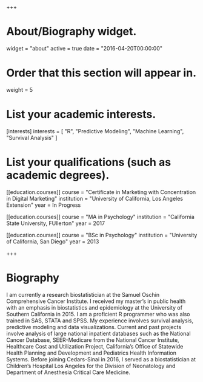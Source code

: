 +++
# About/Biography widget.
widget = "about"
active = true
date = "2016-04-20T00:00:00"

# Order that this section will appear in.
weight = 5

# List your academic interests.
[interests]
  interests = [
    "R",
    "Predictive Modeling",
    "Machine Learning",
    "Survival Analysis"
  ]

# List your qualifications (such as academic degrees).

[[education.courses]]
  course = "Certificate in Marketing with Concentration in Digital Marketing"
  institution = "University of California, Los Angeles Extension"
  year = In Progress

[[education.courses]]
  course = "MA in Psychology"
  institution = "California State University, FUllerton"
  year = 2017
  
[[education.courses]]
  course = "BSc in Psychology"
  institution = "University of California, San Diego"
  year = 2013
 
+++

# Biography

I am currently a research biostatistician at the Samuel Oschin Comprehensive Cancer Institute. I received my master’s in public health with an emphasis in biostatistics and epidemiology at the University of Southern California in 2015. I am a proficient R programmer who was also trained in SAS, STATA and SPSS. My experience involves survival analysis, predictive modeling and data visualizations. Current and past projects involve analysis of large national inpatient databases such as the National Cancer Database, SEER-Medicare from the National Cancer Institute, Healthcare Cost and Utilization Project, California’s Office of Statewide Health Planning and Development and Pediatrics Health Information Systems. Before joining Cedars-Sinai in 2016, I served as a biostatistician at Children’s Hospital Los Angeles for the Division of Neonatology and Department of Anesthesia Critical Care Medicine.